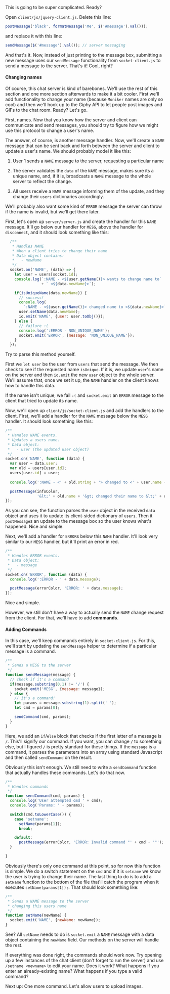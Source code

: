 This is going to be super complicated. Ready?

Open `client/js/jquery-client.js`. Delete this line:

```javascript
postMessage('black', formatMessage('Me', $('#message').val()));
```

and replace it with this line:

```javascript
sendMessage($('#message').val()); // server messaging
```

And that's it. Now, instead of just printing to the message box, submitting
a new message uses our `sendMessage` functionality from `socket-client.js` to
send a message to the server. That's it! Cool, right?


#### Changing names

Of course, this chat server is kind of barebones. We'll use the rest of this
section and one more section afterwards to make it a bit cooler. First we'll add
functionality to change your name (because `Moniker` names are only so cool) and
then we'll hook up to the Giphy API to let people post images and GIFs to the
chat room. Ready? Let's go.

First, names. Now that you know how the server and client can communicate and
send messages, you should try to figure how we might use this protocol to change
a user's name.

The answer, of course, is another message handler. Now, we'll create a `NAME`
message that can be sent back and forth between the server and client to update
a user's name. We should probably model it like this:

1. User 1 sends a `NAME` message to the server, requesting a particular name

2. The server validates the `data` of the `NAME` message, makes sure its
   a unique name, and, if it is, broadcasts a `NAME` message to the whole server
   to reflect the change.

3. All users receive a `NAME` message informing them of the update, and they
   change their `users` dictionaries accordingly.

We'll probably also want some kind of `ERROR` message the server can throw if
the name is invalid, but we'll get there later.


First, let's open up `server/server.js` and create the handler for this `NAME`
message. It'll go below our handler for `MESG`, above the handler for
`disconnect`, and it should look something like this:

```javascript
  /**
   * Handles NAME
   * When a client tries to change their name
   * Data object contains:
   *   - newName
   */
  socket.on('NAME', (data) => {
    let user = users[socket.id];
    console.log(`:NAME - <${user.getName()}> wants to change name to`
                + ` <${data.newName}>`);

    if(isUniqueName(data.newName)) {
      // success!
      console.log(
        `:NAME - <${user.getName()}> changed name to <${data.newName}>`);
      user.setName(data.newName);
      io.emit('NAME', {user: user.toObj()});
    } else {
      // failure :(
      console.log(':ERROR - NON_UNIQUE_NAME');
      socket.emit('ERROR', {message: 'NON_UNIQUE_NAME'});
    }
  });
```

Try to parse this method yourself.

First we `let user` be the user from `users` that send the message. We then
check to see if the requested name `isUnique`. If it is, we update `user`'s name
on the server and then `io.emit` the new `user` object to the whole server.
We'll assume that, once we set it up, the `NAME` handler on the client knows how
to handle this data.

If the name isn't unique, we fail `:(` and `socket.emit` an `ERROR` message to
the client that tried to update its name.


Now, we'll open up `client/js/socket-client.js` and add the handlers to the
client. First, we'll add a handler for the `NAME` message below the `MESG`
handler. It should look something like this:

```javascript
/**
 * Handles NAME events.
 * Updates a users name.
 * Data object:
 *   - user (the updated user object)
 */
socket.on('NAME', function (data) {
  var user = data.user;
  var old = users[user.id];
  users[user.id] = user;
  
  console.log(':NAME - <' + old.string + '> changed to <' + user.name + '>');

  postMessage(infoColor,
              '&lt;' + old.name + '&gt; changed their name to &lt;' + user.name + '&gt;');
});
```

As you can see, the function parses the `user` object in the received `data`
object and uses it to update its client-sided dictionary of `users`. Then it
`postMessage`s an update to the message box so the user knows what's happened.
Nice and simple.

Next, we'll add a handler for `ERROR`s below this `NAME` handler. It'll look
very similar to our `MESG` handler, but it'll print an error in red.

```javascript
/**
 * Handles ERROR events.
 * Data object:
 *   - message
 */
socket.on('ERROR', function (data) {
  console.log(':ERROR - ' + data.message);

  postMessage(errorColor, 'ERROR: ' + data.message);
});
```

Nice and simple.

However, we still don't have a way to actually send the `NAME` change request
from the client. For that, we'll have to add **commands**.


#### Adding Commands

In this case, we'll keep commands entirely in `socket-client.js`. For this,
we'll start by updating the `sendMessage` helper to determine if a particular
message is a command.

```javascript
/**
 * Sends a MESG to the server
 */
function sendMessage(message) {
  // check if it's a command
  if(message.substring(0,1) != '/') {
    socket.emit('MESG', {message: message});
  } else {
    // it's a command!
    let params = message.substring(1).split(' ');
    let cmd = params[0];

    sendCommand(cmd, params);
  }
}
```

Here, we add an `if`/`else` block that checks if the first letter of a message
is `/`. This'll signify our command. If you want, you can change `/` to
something else, but I figured `/` is pretty standard for these things. If the
`message` is a command, it parses the parameters into an array using standard
Javascript and then called `sendCommand` on the result.

Obviously this isn't enough. We still need to write a `sendCommand` function
that actually handles these commands. Let's do that now.

```javascript
/**
 * Handles commands
 */
function sendCommand(cmd, params) {
  console.log('User attempted cmd ' + cmd);
  console.log('Params: ' + params);

  switch(cmd.toLowerCase()) {
    case 'setname':
      setName(params[1]);
      break;

    default:
      postMessage(errorColor, 'ERROR: Invalid command "' + cmd + '"');
  }

}
```

Obviously there's only one command at this point, so for now this function is
simple. We do a switch statement on the `cmd` and if it is `setname` we know the
user is trying to change their name. The last thing to do is to add a `setName`
function to the bottom of the file that'll catch the program when it executes
`setName(params[1]);`. That should look something like:

```javascript
/**
 * Sends a NAME message to the server
 * changing this users name
 */
function setName(newName) {
  socket.emit('NAME', {newName: newName});
}
```

See? All `setName` needs to do is `socket.emit` a `NAME` message with a data
object containing the `newName` field. Our methods on the server will handle the
rest.

If everything was done right, the commands should work now. Try opening up a few
instances of the chat client (don't forget to run the server) and use `/setname
<newname>` to edit your name. Does it work? What happens if you enter an
already-existing name? What happens if you type a valid command?

Next up: One more command. Let's allow users to upload images.
